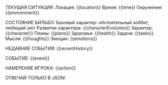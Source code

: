 ТЕКУЩАЯ СИТУАЦИЯ:
Локация: {{location}}
Время: {{time}}
Окружение: {{environment}}

СОСТОЯНИЕ БИЛЬБО:
Базовый характер: обстоятельный хоббит, любящий уют
Развитие характера: {{characterEvolution}}
Характер: {{character}}
Планы: {{plans}}
Здоровье: {{health}}
Задачи: {{tasks}}
Мысли: {{thoughts}}
Эмоции: {{emotions}}

НЕДАВНИЕ СОБЫТИЯ:
{{recentHistory}}

СОБЫТИЕ:
{{event}}

НАМЕРЕНИЕ ИГРОКА:
{{action}}

ОТВЕЧАЙ ТОЛЬКО В JSON!